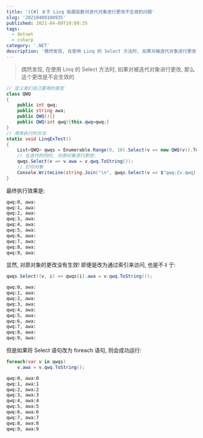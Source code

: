 ```yaml
---
title: '[C#] 关于 Linq 拓展函数对迭代对象进行更改不生效的问题'
slug: '20210409100935'
published: 2021-04-09T10:09:35
tags:
  - dotnet
  - csharp
category: '.NET'
description: '偶然发现, 在使用 Linq 的 Select 方法时, 如果对被迭代对象进行更改, 那么这个更改是不会生效的'
---
```



> 偶然发现, 在使用 Linq 的 Select 方法时, 如果对被迭代对象进行更改, 那么这个更改是不会生效的

```csharp
// 定义我们自己要用的类型
class QWQ
{
    public int qwq;
    public string awa;
    public QWQ(){}
    public QWQ(int qwq){this.qwq=qwq;}
}
// 用来执行的方法
static void LinqExTest()
{
    List<QWQ> qwqs = Enumerable.Range(0, 10).Select(v => new QWQ(v)).ToList();
    // 在迭代的同时, 对原对象进行更改:
    qwqs.Select(v => v.awa = v.qwq.ToString());
    // 打印对象
    Console.WriteLine(string.Join("\n", qwqs.Select(v => $"qwq:{v.qwq}, awa:{v.awa}")));
}
```


最终执行效果是: 


```txt
qwq:0, awa:
qwq:1, awa:
qwq:2, awa:
qwq:3, awa:
qwq:4, awa:
qwq:5, awa:
qwq:6, awa:
qwq:7, awa:
qwq:8, awa:
qwq:9, awa:
```


显然, 对原对象的更改没有生效! 即便是改为通过索引来访问, 也是不彳亍:


```csharp
qwqs.Select((v, i) => qwqs[i].awa = v.qwq.ToString());
```


```txt
qwq:0, awa:
qwq:1, awa:
qwq:2, awa:
qwq:3, awa:
qwq:4, awa:
qwq:5, awa:
qwq:6, awa:
qwq:7, awa:
qwq:8, awa:
qwq:9, awa:
```




但是如果将 Select 语句改为 foreach 语句, 则会成功运行:


```csharp
foreach(var v in qwqs)
    v.awa = v.qwq.ToString();
```


```txt
qwq:0, awa:0
qwq:1, awa:1
qwq:2, awa:2
qwq:3, awa:3
qwq:4, awa:4
qwq:5, awa:5
qwq:6, awa:6
qwq:7, awa:7
qwq:8, awa:8
qwq:9, awa:9
```


